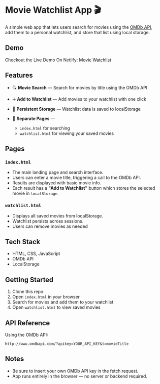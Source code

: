 # Movie Watchlist App 🎬

A simple web app that lets users search for movies using the [OMDb API](http://www.omdbapi.com/), add them to a personal watchlist, and store that list using local storage. 

## Demo
Checkout the Live Demo On Netlify: [Movie Watchlist](https://movie-watchlist-nlc.netlify.app/)
## Features

* 🔍 **Movie Search** — Search for movies by title using the OMDb API
* ➕ **Add to Watchlist** — Add movies to your watchlist with one click
* 📂 **Persistent Storage** — Watchlist data is saved to localStorage
* 📄 **Separate Pages** —

  * `index.html` for searching
  * `watchlist.html` for viewing your saved movies

## Pages

### `index.html`

* The main landing page and search interface.
* Users can enter a movie title, triggering a call to the OMDb API.
* Results are displayed with basic movie info.
* Each result has a **"Add to Watchlist"** button which stores the selected movie in `localStorage`.

### `watchlist.html`

* Displays all saved movies from localStorage.
* Watchlist persists across sessions.
* Users can remove movies as needed

## Tech Stack

* HTML, CSS, JavaScript
* OMDb API
* LocalStorage

## Getting Started

1. Clone this repo
2. Open `index.html` in your browser
3. Search for movies and add them to your watchlist
4. Open `watchlist.html` to view saved movies

## API Reference

Using the OMDb API:

```
http://www.omdbapi.com/?apikey=YOUR_API_KEY&t=movieTitle
```

## Notes

* Be sure to insert your own OMDb API key in the fetch request.
* App runs entirely in the browser — no server or backend required.


